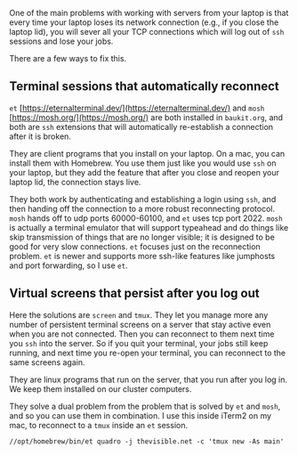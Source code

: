 One of the main problems with working with servers from your laptop is that every time your laptop loses its network connection (e.g., if you close the laptop lid), you will sever all your TCP connections which will log out of `ssh` sessions and lose your jobs.

There are a few ways to fix this.

## Terminal sessions that automatically reconnect


`et` [https://eternalterminal.dev/](https://eternalterminal.dev/) and `mosh` [https://mosh.org/](https://mosh.org/) are both installed in `baukit.org`, and both are `ssh` extensions that will automatically re-establish a connection after it is broken.

They are client programs that you install on your laptop.  On a mac, you can install them with Homebrew. You use them just like you would use `ssh` on your laptop, but they add the feature that after you close and reopen your laptop lid, the connection stays live.

They both work by authenticating and establishing a login using `ssh`, and then handing off the connection to a more robust reconnecting protocol.  `mosh` hands off to udp ports 60000-60100, and `et` uses tcp port 2022.  `mosh` is actually a terminal emulator that will support typeahead and do things like skip transmission of things that are no longer visible; it is designed to be good for very slow connections.   `et` focuses just on the reconnection problem.  `et` is newer and supports more ssh-like features like jumphosts and port forwarding, so I use `et`.


## Virtual screens that persist after you log out

Here the solutions are `screen` and `tmux`.  They let you manage more any number of persistent terminal screens on a server that stay active even when you are not connected.  Then you can reconnect to them next time you `ssh` into the server.  So if you quit your terminal, your jobs still keep running, and next time you re-open your terminal, you can reconnect to the same screens again.

They are linux programs that run on the server, that you run after you log in.  We keep them installed on our cluster computers.

They solve a dual problem from the problem that is solved by `et` and `mosh`, and so you can use them in combination.  I use this inside iTerm2 on my mac, to reconnect to a `tmux` inside an `et` session.

```
//opt/homebrew/bin/et quadro -j thevisible.net -c 'tmux new -As main'
```
